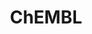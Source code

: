 ---
bigquery: https://console.cloud.google.com/bigquery?p=patents-public-data&d=ebi_chembl&page=dataset
citation: '"The ChEMBL database in 2017." Anna Gaulton, Anne Hersey, Michał Nowotka,
  A Patrícia Bento, Jon Chambers, David Mendez, Prudence Mutowo, Francis Atkinson,
  Louisa J Bellis, Elena Cibrián-Uhalte, Mark Davies, Nathan Dedman, Anneli Karlsson,
  María Paula Magariños, John P Overington, George Papadatos, Ines Smit, Andrew R
  Leach Nucleic acids Research (2017) 45 (Database Issue), D945-D954'
contributors: European Bioinformatics Institute
cost: None
description: ChEMBL Data is a manually curated database of small molecules used in
  drug discovery, including information about existing patented drugs.
documentation: 'schema: https://www.ebi.ac.uk/chembl/db_schema


  '
last_edit: Mon, 04 Apr 2022 19:07:30 GMT
location: https://console.cloud.google.com/marketplace/product/google_patents_public_datasets/chembl
maintained_by: EMBL-EBI, an outstation of European Molecular Biology Laboratory
related_publications: '

  ChEMBL: towards direct deposition of bioassay data.


  Mendez D, Gaulton A, Bento AP, Chambers J, De Veij M, Félix E, Magariños MP, Mosquera
  JF, Mutowo P, Nowotka M, Gordillo-Marañón M, Hunter F, Junco L, Mugumbate G, Rodriguez-Lopez
  M, Atkinson F, Bosc N, Radoux CJ, Segura-Cabrera A, Hersey A, Leach AR.


  — Nucleic Acids Res. 2019; 47(D1):D930-D940. doi: 10.1093/nar/gky1075

  '
schema_fields: '[''version'', ''disease_efficacy'', ''atc_code'', ''hbd_lipinski'',
  ''cell_description'', ''availability_type'', ''parent_go_id'', ''stem'', ''le'',
  ''targrel_id'', ''delist_flag'', ''sitecomp_id'', ''mutation'', ''previous_company'',
  ''max_phase_for_ind'', ''published_type'', ''warning_type'', ''first_page'', ''site_name'',
  ''chebi_par_id'', ''country'', ''chirality'', ''comp_class_id'', ''direct_interaction'',
  ''assay_class_id'', ''assay_tissue'', ''downgraded'', ''standard_flag'', ''units'',
  ''homologue'', ''max_phase'', ''pathway_key'', ''bao_endpoint'', ''drug_record_id'',
  ''acd_most_bpka'', ''clo_id'', ''alogp'', ''bei'', ''parameter_value'', ''innovator_company'',
  ''issue'', ''who_extra'', ''parent_id'', ''assay_tax_id'', ''db_version'', ''mw_freebase'',
  ''metref_id'', ''withdrawn_class'', ''chembl_id'', ''published_units'', ''sei'',
  ''domain_name'', ''journal'', ''enzyme_tid'', ''doc_type'', ''compd_id'', ''company'',
  ''ddd_comment'', ''mechanism_of_action'', ''who_name'', ''patent_no'', ''potential_duplicate'',
  ''bao_format'', ''patent_use_code'', ''aromatic_rings'', ''usan_stem_id'', ''assay_param_id'',
  ''mc_organism'', ''l5'', ''relationship'', ''cell_source_tax_id'', ''mesh_heading'',
  ''frac_code'', ''description'', ''source'', ''num_lipinski_ro5_violations'', ''toid'',
  ''standard_value'', ''site_residues'', ''title'', ''normal_range_min'', ''smid'',
  ''published_value'', ''target_type'', ''component_type'', ''component_id'', ''component_synonym'',
  ''trade_name'', ''met_conversion'', ''label'', ''text_value'', ''canonical_smiles'',
  ''activity_comment'', ''submission_date'', ''cell_name'', ''status'', ''mol_irac_id'',
  ''mecref_id'', ''target_mapping'', ''predbind_id'', ''ingredient'', ''ref_id'',
  ''active_ingredient'', ''mc_target_name'', ''oc_id'', ''entity_id'', ''src_compound_id'',
  ''alert_id'', ''met_id'', ''polymer_flag'', ''hrac_class_id'', ''isoform'', ''ref_url'',
  ''relation'', ''metabolite_record_id'', ''alert_name'', ''relationship_desc'', ''assay_cell_type'',
  ''selectivity_comment'', ''tid_fixed'', ''protclasssyn_id'', ''pubmed_id'', ''alert_set_id'',
  ''smarts'', ''upper_value'', ''cpd_str_alert_id'', ''natural_product'', ''standard_type'',
  ''co_stem_id'', ''binding_site_comment'', ''sequence_md5sum'', ''domain_id'', ''tbl'',
  ''mol_frac_id'', ''target_desc'', ''cx_most_bpka'', ''updated_by'', ''hba_lipinski'',
  ''oral'', ''l2'', ''updated_on'', ''standard_inchi'', ''orig_description'', ''cell_ontology_id'',
  ''ddd_admr'', ''mc_target_type'', ''pchembl_value'', ''site_id'', ''met_comment'',
  ''set_name'', ''curation_comment'', ''withdrawn_flag'', ''class_type'', ''mec_id'',
  ''uberon_id'', ''assay_subcellular_fraction'', ''job_id'', ''cell_source_tissue'',
  ''irac_code'', ''data_validity_comment'', ''full_mwt'', ''major_class'', ''ddd_value'',
  ''hba'', ''variant_id'', ''level1_description'', ''doi'', ''authors'', ''dosed_ingredient'',
  ''molecular_mechanism'', ''uo_units'', ''standard_upper_value'', ''cl_lincs_id'',
  ''approval_date'', ''mechanism_comment'', ''standard_inchi_key'', ''cellosaurus_id'',
  ''mol_hrac_id'', ''creation_date'', ''src_assay_id'', ''ddd_id'', ''warning_class'',
  ''acd_logp'', ''biocomp_id'', ''withdrawn_country'', ''targcomp_id'', ''start_position'',
  ''ref_type'', ''structure_type'', ''qed_weighted'', ''source_domain_id'', ''level4'',
  ''black_box_warning'', ''cx_logp'', ''aidx'', ''withdrawn_reason'', ''substrate_record_id'',
  ''l7'', ''entity_type'', ''ddd_units'', ''ridx'', ''abstract'', ''rgid'', ''log_id'',
  ''helm_notation'', ''compsyn_id'', ''short_name'', ''research_stem'', ''lle'', ''annotation'',
  ''first_approval'', ''last_page'', ''cx_logd'', ''warning_description'', ''parent_molregno'',
  ''db_source'', ''as_id'', ''strength'', ''assay_id'', ''mw_monoisotopic'', ''mc_tax_id'',
  ''organism'', ''usan_year'', ''warnref_id'', ''warning_country'', ''indication_class'',
  ''prodrug'', ''molecule_type'', ''drugind_id'', ''stat'', ''res_stem_id'', ''warning_year'',
  ''applicant_full_name'', ''normal_range_max'', ''prediction_method'', ''l8'', ''bto_id'',
  ''withdrawn_year'', ''first_in_class'', ''caloha_id'', ''formulation_id'', ''level3_description'',
  ''compound_key'', ''efo_term'', ''name'', ''activity_count'', ''molsyn_id'', ''efo_id'',
  ''syn_type'', ''prod_pat_id'', ''cidx'', ''full_molformula'', ''actsm_id'', ''l1'',
  ''active_molregno'', ''ad_type'', ''pref_name'', ''last_active'', ''mc_target_accession'',
  ''action_type'', ''level2_description'', ''psa'', ''heavy_atoms'', ''tissue_id'',
  ''nda_type'', ''molfile'', ''confidence_score'', ''type'', ''patent_id'', ''l4'',
  ''level2'', ''assay_type'', ''mesh_id'', ''tid'', ''assay_source'', ''dosage_form'',
  ''accession'', ''year'', ''hrac_code'', ''aspect'', ''curated_by'', ''assay_organism'',
  ''mol_atc_id'', ''src_description'', ''pathway_id'', ''cell_id'', ''standard_relation'',
  ''molecular_species'', ''protein_class_id'', ''subgroup'', ''topical'', ''standard_units'',
  ''cell_source_organism'', ''level1'', ''num_ro5_violations'', ''src_short_name'',
  ''warning_id'', ''usan_stem_definition'', ''patent_expire_date'', ''parenteral'',
  ''idx'', ''value'', ''cx_most_apka'', ''publication_number'', ''standard_text_value'',
  ''enzyme_name'', ''assay_strain'', ''domain_description'', ''assay_test_type'',
  ''result_flag'', ''parent_type'', ''doc_id'', ''comp_go_id'', ''stem_class'', ''usan_stem'',
  ''indref_id'', ''protein_class_synonym'', ''class_level'', ''frac_class_id'', ''product_id'',
  ''therapeutic_flag'', ''domain_type'', ''assay_desc'', ''definition'', ''synonyms'',
  ''comments'', ''parameter_type'', ''assay_category'', ''drug_substance_flag'', ''ass_cls_map_id'',
  ''ro3_pass'', ''confidence'', ''go_id'', ''acd_most_apka'', ''path'', ''irac_class_id'',
  ''qudt_units'', ''level4_description'', ''l6'', ''level5'', ''volume'', ''related_tid'',
  ''compound_name'', ''level3'', ''hbd'', ''bao_id'', ''record_id'', ''route'', ''ap_id'',
  ''rtb'', ''num_alerts'', ''drug_product_flag'', ''std_act_id'', ''relationship_type'',
  ''src_id'', ''tax_id'', ''priority'', ''activity_id'', ''sequence'', ''inorganic_flag'',
  ''molregno'', ''usan_substem'', ''published_relation'', ''protein_class_desc'',
  ''acd_logd'', ''l3'', ''species_group_flag'', ''end_position'']'
shortname: chembl
tags:
- biotechnology
- health
- chemical
- bioinformatics
- medical
terms_of_use: CC BY-SA 3.0
title: ChEMBL
uuid: e232a192-965c-4ec9-904c-155b6dfe56c5
---